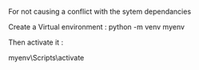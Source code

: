 For not causing a conflict with the sytem dependancies

Create a Virtual environment :
python -m venv myenv


Then activate it :

myenv\Scripts\activate
